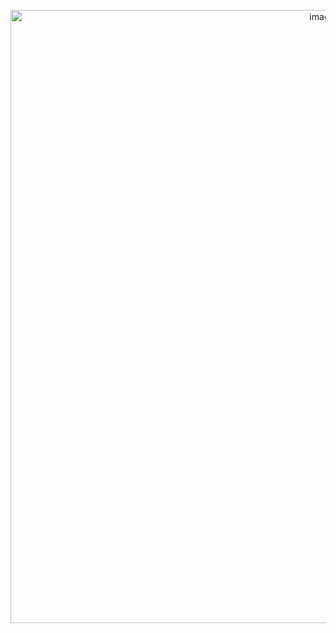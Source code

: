 <p align="center">
<img width="981" alt="image" src="https://user-images.githubusercontent.com/61768243/77712150-600f6800-6fa9-11ea-9cc3-c4b4934bb761.png">
</p>
